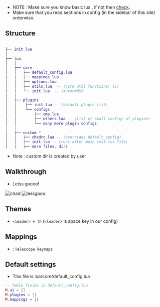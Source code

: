 - NOTE : Make sure you know basic lua , if not then [check](/quickstart/learn-lua).
- Make sure that you read sections in config (in the sidebar of this site) orderwise.

## Structure

```lua

├── init.lua
│
├── lua
│   │
│   ├── core
│   │   ├── default_config.lua
│   │   ├── mappings.lua
│   │   ├── options.lua
│   │   ├── utils.lua  -- (core util functions) (i)
│   │   └── init.lua  -- (autocmds)
│   │
│   ├── plugins
│   │    ├── init.lua -- (default plugin list)
│   │    └── configs
│   │        ├── cmp.lua
│   │        ├── others.lua -- (list of small configs of plugins)
│   │        └── many more plugin configs
|   |
│   ├── custom *
│   │   ├── chadrc.lua -- (overrides default_config)
│   │   ├── init.lua -- (runs after main init.lua file)
│   │   ├── more files, dirs
```

-  Note : custom dir is created by user

## Walkthrough

- Letss goooo!

![chad](https://media.discordapp.net/attachments/610012463907209227/891016498733256774/869951078962196571.png)
![lessgooo](https://cdn.discordapp.com/attachments/610012463907209227/891011437810577480/863483056531046450.png)

## Themes

- `<leader> + th`   (`<leader>` is space key in our config)

## Mappings

- `:Telescope keymaps` 

## Default settings

- This file is lua/core/default_config.lua

```lua
-- Table fields in default_config.lua
M.ui = {}
M.plugins = {}
M.mappings = {} 
```
